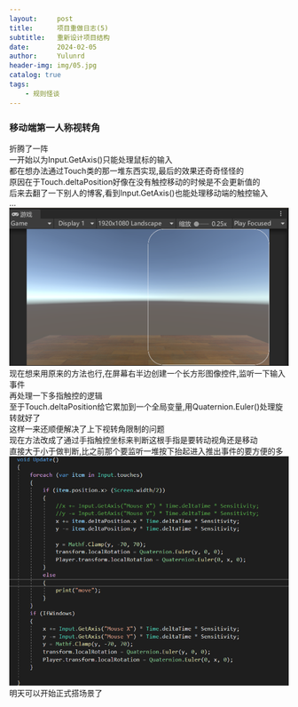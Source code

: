 ```yaml
---
layout:     post
title:      项目重做日志(5)
subtitle:   重新设计项目结构
date:       2024-02-05
author:     Yulunrd
header-img: img/05.jpg
catalog: true
tags:
    - 规则怪谈
---
```



### 移动端第一人称视转角
折腾了一阵  
一开始以为Input.GetAxis()只能处理鼠标的输入  
都在想办法通过Touch类的那一堆东西实现,最后的效果还奇奇怪怪的  
原因在于Touch.deltaPosition好像在没有触控移动的时候是不会更新值的  
后来去翻了一下别人的博客,看到Input.GetAxis()也能处理移动端的触控输入  
...  
![avatar](/img-post/05_01.png)  
现在想来用原来的方法也行,在屏幕右半边创建一个长方形图像控件,监听一下输入事件  
再处理一下多指触控的逻辑  
至于Touch.deltaPosition给它累加到一个全局变量,用Quaternion.Euler()处理旋转就好了  
这样一来还顺便解决了上下视转角限制的问题  
现在方法改成了通过手指触控坐标来判断这根手指是要转动视角还是移动  
直接大于小于做判断,比之前那个要监听一堆按下抬起进入推出事件的要方便的多  
![avatar](/img-post/05_02.png)  
明天可以开始正式搭场景了  



  
